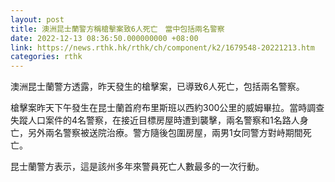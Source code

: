 ```yaml
---
layout: post
title: 澳洲昆士蘭警方稱槍擊案致6人死亡　當中包括兩名警察
date: 2022-12-13 08:36:50.000000000 +08:00
link: https://news.rthk.hk/rthk/ch/component/k2/1679548-20221213.htm
categories: rthk
---
```


澳洲昆士蘭警方透露，昨天發生的槍擊案，已導致6人死亡，包括兩名警察。

槍擊案昨天下午發生在昆士蘭首府布里斯班以西約300公里的威姆畢拉。當時調查失蹤人口案件的4名警察，在接近目標房屋時遭到襲擊，兩名警察和1名路人身亡，另外兩名警察被送院治療。警方隨後包圍房屋，兩男1女同警方對峙期間死亡。

昆士蘭警方表示，這是該州多年來警員死亡人數最多的一次行動。
